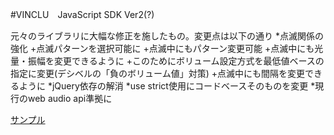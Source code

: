 #VINCLU　JavaScript SDK Ver2(?)

元々のライブラリに大幅な修正を施したもの。変更点は以下の通り
*点滅関係の強化
	+点滅パターンを選択可能に
		+点滅中にもパターン変更可能
	+点滅中にも光量・振幅を変更できるように
		+このためにボリューム設定方式を最低値ベースの指定に変更(デシベルの「負のボリューム値」対策)
	+点滅中にも間隔を変更できるように
*jQuery依存の解消
*use strict使用にコードベースそのものを変更
*現行のweb audio api準拠に

[サンプル](http://jsdo.it/Takayuki.Hagiwara/xGgu)